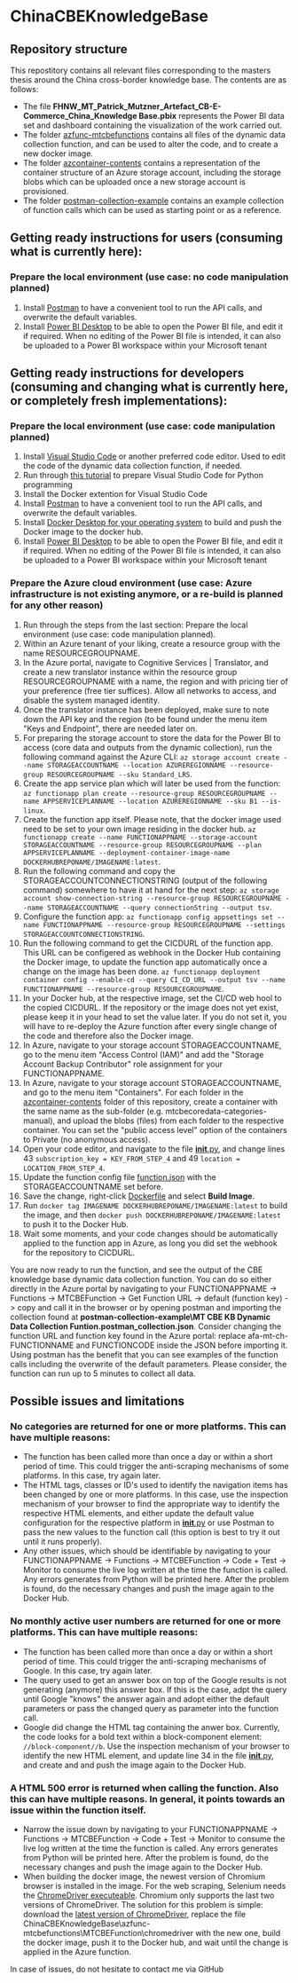 # ChinaCBEKnowledgeBase

## Repository structure
This repostitory contains all relevant files corresponding to the masters thesis around the China cross-border knowledge base. The contents are as follows:
* The file **FHNW_MT_Patrick_Mutzner_Artefact_CB-E-Commerce_China_Knowledge Base.pbix** represents the Power BI data set and dashboard containing the visualization of the work carried out.
* The folder [azfunc-mtcbefunctions](azfunc-mtcbefunctions) contains all files of the dynamic data collection function, and can be used to alter the code, and to create a new docker image.
* The folder [azcontainer-contents](azcontainer-contents) contains a representation of the container structure of an Azure storage account, including the storage blobs which can be uploaded once a new storage account is provisioned.
* The folder [postman-collection-example](postman-collection-example) contains an example collection of function calls which can be used as starting point or as a reference.

## Getting ready instructions for users (consuming what is currently here):

### Prepare the local environment (use case: no code manipulation planned)
1. Install [Postman](https://www.postman.com/downloads/) to have a convenient tool to run the API calls, and overwrite the default variables.
2. Install [Power BI Desktop](https://powerbi.microsoft.com/en-us/desktop/) to be able to open the Power BI file, and edit it if required. When no editing of the Power BI file is intended, it can also be uploaded to a Power BI workspace within your Microsoft tenant

## Getting ready instructions for developers (consuming and changing what is currently here, or completely fresh implementations):

### Prepare the local environment (use case: code manipulation planned)
1. Install [Visual Studio Code](https://code.visualstudio.com/download) or another preferred code editor. Used to edit the code of the dynamic data collection function, if needed.
2. Run through [this tutorial](https://code.visualstudio.com/docs/python/python-tutorial) to prepare Visual Studio Code for Python programming
3. Install the Docker extention for Visual Studio Code
4. Install [Postman](https://www.postman.com/downloads/) to have a convenient tool to run the API calls, and overwrite the default variables.
5. Install [Docker Desktop for your operating system](https://docs.docker.com/desktop/) to build and push the Docker image to the docker hub.
6. Install [Power BI Desktop](https://powerbi.microsoft.com/en-us/desktop/) to be able to open the Power BI file, and edit it if required. When no editing of the Power BI file is intended, it can also be uploaded to a Power BI workspace within your Microsoft tenant

### Prepare the Azure cloud environment (use case: Azure infrastructure is not existing anymore, or a re-build is planned for any other reason)
1. Run through the steps from the last section: Prepare the local environment (use case: code manipulation planned).
2. Within an Azure tenant of your liking, create a resource group with the name RESOURCEGROUPNAME.
3. In the Azure portal, navigate to Cognitive Services | Translator, and create a new translator instance within the resource group RESOURCEGROUPNAME with a name, the region and with pricing tier of your preference (free tier suffices). Allow all networks to access, and disable the system managed identity.
4. Once the translator instance has been deployed, make sure to note down the API key and the region (to be found under the menu item "Keys and Endpoint", there are needed later on.
5. For preparing the storage account to store the data for the Power BI to access (core data and outputs from the dynamic collection), run the following command against the Azure CLI: ```az storage account create --name STORAGEACCOUNTNAME --location AZUREREGIONNAME --resource-group RESOURCEGROUPNAME --sku Standard_LRS```.
6. Create the app service plan which will later be used from the function: ```az functionapp plan create --resource-group RESOURCEGROUPNAME --name APPSERVICEPLANNAME --location AZUREREGIONNAME --sku B1 --is-linux```.
7. Create the function app itself. Please note, that the docker image used need to be set to your own image residing in the docker hub. ```az functionapp create --name FUNCTIONAPPNAME --storage-account STORAGEACCOUNTNAME --resource-group RESOURCEGROUPNAME --plan APPSERVICEPLANNAME --deployment-container-image-name DOCKERHUBREPONAME/IMAGENAME:latest```.
8. Run the following command and copy the STORAGEACCOUNTCONNECTIONSTRING (output of the following command) somewhere to have it at hand for the next step: ```az storage account show-connection-string --resource-group RESOURCEGROUPNAME --name STORAGEACCOUNTNAME --query connectionString --output tsv```.
9. Configure the function app: ```az functionapp config appsettings set --name FUNCTIONAPPNAME --resource-group RESOURCEGROUPNAME --settings STORAGEACCOUNTCONNECTIONSTRING```.
10. Run the following command to get the CICDURL of the function app. This URL can be configered as webhook in the Docker Hub containing the Docker image, to update the function app automatically once a change on the image has been done. ```az functionapp deployment container config --enable-cd --query CI_CD_URL --output tsv --name FUNCTIONAPPNAME --resource-group RESOURCEGROUPNAME```.
11. In your Docker hub, at the respective image, set the CI/CD web hool to the copied CICDURL. If the repository or the image does not yet exist, please keep it in your head to set the value later. If you do not set it, you will have to re-deploy the Azure function after every single change of the code and therefore also the Docker image.
12. In Azure, navigate to your storage account STORAGEACCOUNTNAME, go to the menu item "Access Control (IAM)" and add the "Storage Account Backup Contributor" role assignment for your FUNCTIONAPPNAME.
13. In Azure, navigate to your storage account STORAGEACCOUNTNAME, and go to the menu item "Containers". For each folder in the [azcontainer-contents](azcontainer-contents) folder of this repository, create a container with the same name as the sub-folder (e.g. mtcbecoredata-categories-manual), and upload the blobs (files) from each folder to the respective container. You can set the "public access level" option of the containers to Private (no anonymous access).
14. Open your code editor, and navigate to the file [__init__.py](azfunc-mtcbefunctions\MTCBEFunction\__init__.py), and change lines 43 ```subscription_key = KEY_FROM_STEP_4``` and 49 ```location = LOCATION_FROM_STEP_4```.
15. Update the function config file [function.json](azfunc-mtcbefunctions\MTCBEFunction\function.json) with the STORAGEACCOUNTNAME set before.
16. Save the change, right-click [Dockerfile](azfunc-mtcbefunctions\Dockerfile) and select **Build Image**.
17. Run ```docker tag IMAGENAME DOCKERHUBREPONAME/IMAGENAME:latest``` to build the image, and then ```docker push DOCKERHUBREPONAME/IMAGENAME:latest``` to push it to the Docker Hub.
18. Wait some moments, and your code changes should be automatically applied to the function app in Azure, as long you did set the webhook for the repository to CICDURL.

You are now ready to run the function, and see the output of the CBE knowledge base dynamic data collection function. You can do so either directly in the Azure portal by navigating to your FUNCTIONAPPNAME -> Functions -> MTCBEFunction -> Get Function URL -> default (function key) -> copy and call it in the browser or by opening postman and importing the collection found at **postman-collection-example\MT CBE KB Dynamic Data Collection Funtion.postman_collection.json**. Consider changing the function URL and function key found in the Azure portal: replace afa-mt-ch-FUNCTIONNAME and FUNCTIONCODE inside the JSON before importing it. Using postman has the benefit that you can see examples of the function calls including the overwrite of the default parameters. Please consider, the function can run up to 5 minutes to collect all data.

## Possible issues and limitations
### No categories are returned for one or more platforms. This can have multiple reasons:
* The function has been called more than once a day or within a short period of time. This could trigger the anti-scraping mechanisms of some platforms. In this case, try again later.
* The HTML tags, classes or ID's used to identify the navigation items has been changed by one or more platforms. In this case, use the inspection mechanism of your browser to find the appropriate way to identify the respective HTML elements, and either update the default value configuration for the respective platform in [__init__.py](azfunc-mtcbefunctions\MTCBEFunction\__init__.py) or use Postman to pass the new values to the function call (this option is best to try it out until it runs properly).
* Any other issues, which should be identifiable by navigating to your FUNCTIONAPPNAME -> Functions -> MTCBEFunction -> Code + Test -> Monitor to consume the live log written at the time the function is called. Any errors generates from Python will be printed here. After the problem is found, do the necessary changes and push the image again to the Docker Hub.

### No monthly active user numbers are returned for one or more platforms. This can have multiple reasons:
* The function has been called more than once a day or within a short period of time. This could trigger the anti-scraping mechanisms of Google. In this case, try again later.
* The query used to get an answer box on top of the Google results is not generating (anymore) this answer box. If this is the case, adpt the query until Google "knows" the answer again and adopt either the default parameters or pass the changed query as parameter into the function call.
* Google did change the HTML tag containing the anwer box. Currently, the code looks for a bold text within a block-component element: ```//block-component//b```. Use the inspection mechanism of your browser to identify the new HTML element, and update line 34 in the file [__init__.py](azfunc-mtcbefunctions\MTCBEFunction\__init__.py), and create and and push the image again to the Docker Hub.

### A HTML 500 error is returned when calling the function. Also this can have multiple reasons. In general, it points towards an issue within the function itself.
* Narrow the issue down by navigating to your FUNCTIONAPPNAME -> Functions -> MTCBEFunction -> Code + Test -> Monitor to consume the live log written at the time the function is called. Any errors generates from Python will be printed here. After the problem is found, do the necessary changes and push the image again to the Docker Hub.
* When building the docker image, the newest version of Chromium browser is installed in the image. For the web scraping, Selenium needs the [ChromeDriver executeable](azfunc-mtcbefunctions\MTCBEFunction\chromedriver). Chromium only supports the last two versions of ChromeDriver. The solution for this problem is simple: download the [latest version of ChromeDriver](https://chromedriver.chromium.org/downloads), replace the file ChinaCBEKnowledgeBase\azfunc-mtcbefunctions\MTCBEFunction\chromedriver with the new one, build the docker image, push it to the Docker hub, and wait until the change is applied in the Azure function.

In case of issues, do not hesitate to contact me via GitHub
